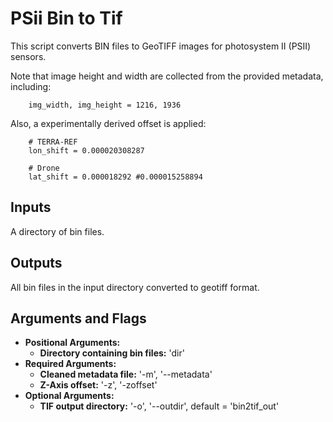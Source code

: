# PSii Bin to Tif
This script converts BIN files to GeoTIFF images for photosystem II (PSII) sensors.

Note that image height and width are collected from the provided metadata, including:

```
    img_width, img_height = 1216, 1936
```

Also, a experimentally derived offset is applied:

```
    # TERRA-REF
    lon_shift = 0.000020308287

    # Drone
    lat_shift = 0.000018292 #0.000015258894
```

## Inputs
A directory of bin files.

## Outputs
All bin files in the input directory converted to geotiff format.

## Arguments and Flags
* **Positional Arguments:**
    * **Directory containing bin files:** 'dir'
* **Required Arguments:**
    * **Cleaned metadata file:** '-m', '--metadata'
    * **Z-Axis offset:** '-z', '-zoffset'
* **Optional Arguments:**
    * **TIF output directory:** '-o', '--outdir', default = 'bin2tif_out'
